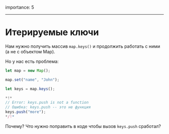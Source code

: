 importance: 5

---

# Итерируемые ключи

Нам нужно получить массив `map.keys()` и продолжить работать с ними (а не с объектом Map).

Но у нас есть проблема:

```js run
let map = new Map();

map.set("name", "John");

let keys = map.keys();

*!*
// Error: keys.push is not a function
// Ошибка: keys.push -- это не функция
keys.push("more");
*/!*
```

Почему? Что нужно поправить в коде чтобы вызов `keys.push` сработал?
